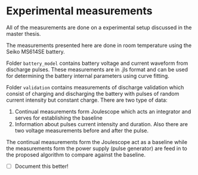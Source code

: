 # Experimental measurements 

All of the measurements are done on a experimental setup discussed in the master thesis.

The measurements presented here are done in room temperature using the Seiko MS614SE battery. 



Folder `battery_model` contains battery voltage and current waveform from discharge pulses. These measurements are in .jls format and can be used for determining the battery internal parameters using curve fitting. 

Folder `validation` contains measurements of discharge validation which consist of charging and discharging the battery with pulses of random current intensity but constant charge. There are two type of data:

1.  Continual measurements form Joulescope which acts an integrator and serves for establishing the baseline
2. Information about pulses current intensity and duration. Also there are two voltage measurements before and after the pulse.

The continual measurements form the Joulescope act as a baseline while the measurements form the power supply (pulse generator) are feed in to the proposed algorithm to compare against the baseline.  



- [ ] Document this better!